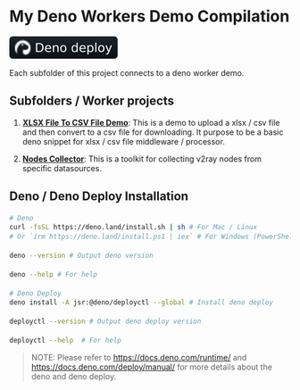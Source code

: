 # My Deno Workers Demo Compilation

[![Deno deploy](./assets/deno-deploy.svg)](https://deno.com/)

Each subfolder of this project connects to a deno worker demo.

## Subfolders / Worker projects

1. **[XLSX File To CSV File Demo](./xlsx2csv-demo/)**: This is a demo to upload a xlsx / csv file and then convert to a csv file for downloading. It purpose to be a basic deno snippet for xlsx / csv file middleware / processor.

2. **[Nodes Collector](./nodes-collector/)**: This is a toolkit for collecting v2ray nodes from specific datasources.

## Deno / Deno Deploy Installation

```bash
# Deno
curl -fsSL https://deno.land/install.sh | sh # For Mac / Linux
# Or `irm https://deno.land/install.ps1 | iex` # For Windows (PowerShell)

deno --version # Output deno version

deno --help # For help

# Deno Deploy
deno install -A jsr:@deno/deployctl --global # Install deno deploy

deployctl --version # Output deno deploy version

deployctl --help  # For help
```

> NOTE: Please refer to <https://docs.deno.com/runtime/> and <https://docs.deno.com/deploy/manual/> for more details about the deno and deno deploy.
